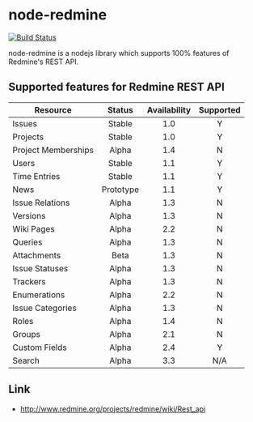 node-redmine
===============

[![Build Status](https://travis-ci.org/zanran/node-redmine.svg?branch=master)](https://travis-ci.org/zanran/node-redmine)

node-redmine is a nodejs library which supports 100% features of Redmine's REST API.

## Supported features for Redmine REST API

|Resource|Status|Availability|Supported|
|------------- |:-------------:|:-----:|:-----:|
|Issues|Stable|1.0|Y|
|Projects |Stable |1.0|Y|
|Project Memberships|Alpha |1.4|N|
|Users |Stable |1.1|Y|
|Time Entries |Stable|1.1|Y|
|News |Prototype |1.1|Y|
|Issue Relations |Alpha |1.3|N|
|Versions |Alpha |1.3|N|
|Wiki Pages |Alpha |2.2|N|
|Queries |Alpha |1.3|N|
|Attachments |Beta |1.3|N|
|Issue Statuses |Alpha |1.3|N|
|Trackers |Alpha |1.3|N|
|Enumerations |Alpha |2.2|N|
|Issue Categories |Alpha |1.3|N|
|Roles|Alpha |1.4|N|
|Groups|Alpha |2.1|N|
|Custom Fields |Alpha |2.4|Y|
|Search|Alpha|3.3|N/A|


## Link

* http://www.redmine.org/projects/redmine/wiki/Rest_api
